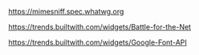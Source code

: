 https://mimesniff.spec.whatwg.org

https://trends.builtwith.com/widgets/Battle-for-the-Net

https://trends.builtwith.com/widgets/Google-Font-API